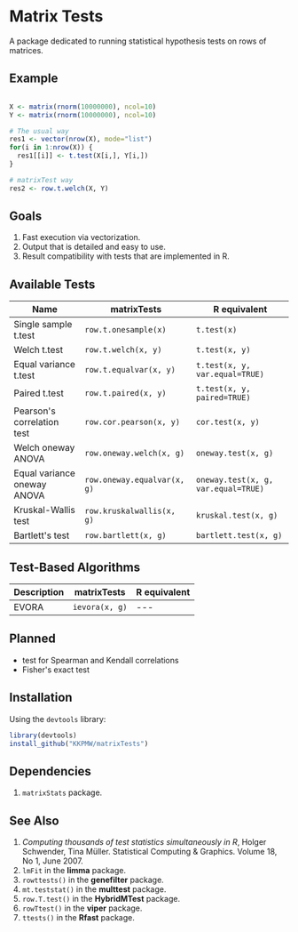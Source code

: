 # Matrix Tests #

A package dedicated to running statistical hypothesis tests on rows of matrices.

## Example ##

```r

X <- matrix(rnorm(10000000), ncol=10)
Y <- matrix(rnorm(10000000), ncol=10)

# The usual way
res1 <- vector(nrow(X), mode="list")
for(i in 1:nrow(X)) {
  res1[[i]] <- t.test(X[i,], Y[i,])
}

# matrixTest way
res2 <- row.t.welch(X, Y)

```

## Goals ##

1. Fast execution via vectorization.
2. Output that is detailed and easy to use.
3. Result compatibility with tests that are implemented in R.

## Available Tests ##

|             Name                   |      matrixTests            |       R equivalent
|------------------------------------|-----------------------------|-------------------------------------
| Single sample t.test               | `row.t.onesample(x)`        | `t.test(x)`
| Welch t.test                       | `row.t.welch(x, y)`         | `t.test(x, y)`
| Equal variance t.test              | `row.t.equalvar(x, y)`      | `t.test(x, y, var.equal=TRUE)`
| Paired t.test                      | `row.t.paired(x, y)`        | `t.test(x, y, paired=TRUE)`
| Pearson's correlation test         | `row.cor.pearson(x, y)`     | `cor.test(x, y)`
| Welch oneway ANOVA                 | `row.oneway.welch(x, g)`    | `oneway.test(x, g)`
| Equal variance oneway ANOVA        | `row.oneway.equalvar(x, g)` | `oneway.test(x, g, var.equal=TRUE)`
| Kruskal-Wallis test                | `row.kruskalwallis(x, g)`   | `kruskal.test(x, g)`
| Bartlett's test                    | `row.bartlett(x, g)`        | `bartlett.test(x, g)`

## Test-Based Algorithms ##

|             Description             |      matrixTests       |       R equivalent
|-------------------------------------|------------------------|-------------------------------------
| EVORA                               | `ievora(x, g)`         | ---

## Planned ##

* test for Spearman and Kendall correlations
* Fisher's exact test

## Installation ##

Using the `devtools` library:

```r
library(devtools)
install_github("KKPMW/matrixTests")
```

## Dependencies ##

1. `matrixStats` package.

## See Also ##

1. *Computing thousands of test statistics simultaneously in R*,
Holger Schwender, Tina Müller. Statistical Computing & Graphics.
Volume 18, No 1, June 2007.
2. `lmFit` in the **limma** package.
3. `rowttests()` in the **genefilter** package.
4. `mt.teststat()` in the **multtest** package.
5. `row.T.test()` in the **HybridMTest** package.
6. `rowTtest()` in the **viper** package.
7. `ttests()` in the **Rfast** package.


